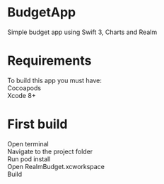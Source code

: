 # BudgetApp
Simple budget app using Swift 3, Charts and Realm

# Requirements
To build this app you must have: <br />
Cocoapods <br />
Xcode 8+ <br />

# First build 
Open terminal <br />
Navigate to the project folder <br />
Run pod install <br />
Open RealmBudget.xcworkspace <br />
Build
